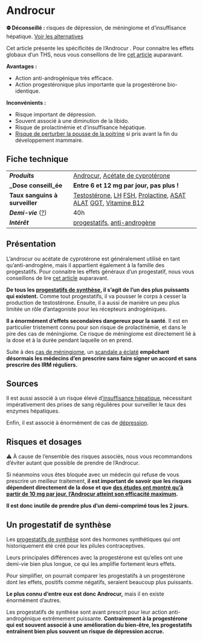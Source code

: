 # Androcur

**⛔ Déconseillé :** risques de dépression, de méningiome et d’insuffisance hépatique. [Voir les alternatives](https://wikitrans.co/ths-fem/anti-androgenes/)

Cet article présente les spécificités de l’Androcur . Pour connaitre les effets globaux d’un THS, nous vous conseillons de lire [cet article](https://wikitrans.co/ths-fem/effets/) auparavant.

**Avantages :**

- Action anti-androgénique très efficace.
- Action progestéronique plus importante que la progestérone bio-identique.

**Inconvénients :**

- Risque important de dépression.
- Souvent associé à une diminution de la libido.
- Risque de prolactinémie et d’insuffisance hépatique. 
- [Risque de perturber la pousse de la poitrine](https://wikitrans.co/ths-fem/principes/#4) si pris avant la fin du développement mammaire.

## Fiche technique

|   |   |
|---|---|
|**_Produits_**|[Androcur](https://www.vidal.fr/Medicament/androcur-1072.htm), [Acétate de cyprotérone](https://www.vidal.fr/substances/6753/cyproterone/)|
|**_Dose conseill_ée**|**Entre 6 et 12 mg par jour, pas plus !**|
|**Taux sanguins à surveiller**|[Testostérone](https://fr.wikipedia.org/wiki/Testost%C3%A9rone), [LH](https://fr.wikipedia.org/wiki/Hormone_lut%C3%A9inisante) [FSH](https://fr.wikipedia.org/wiki/Hormone_folliculo-stimulante), [Prolactine](https://fr.wikipedia.org/wiki/Prolactine), [ASAT](https://fr.wikipedia.org/wiki/Aspartate_aminotransf%C3%A9rase) [ALAT](https://fr.wikipedia.org/wiki/Alanine_aminotransf%C3%A9rase) [GGT](https://fr.wikipedia.org/wiki/Gamma-glutamyltranspeptidase), [Vitamine B12](https://fr.wikipedia.org/wiki/Vitamine_B12)|
|_**Demi-vie**_ ([?](https://fr.wikipedia.org/wiki/Demi-vie))|40h|
|**_Intérêt_**|[progestatifs](https://wikitrans.co/ths-fem/progestatifs/), [anti-androgène](https://wikitrans.co/ths-fem/anti-androgenes/)|

## Présentation

L’androcur ou acétate de cyprotérone est généralement utilisé en tant qu’anti-androgène, mais il appartient également à la famille des progestatifs. Pour connaitre les effets généraux d’un progestatif, nous vous conseillons de lire [cet article](https://wikitrans.co/ths-fem/progestatifs/) auparavant.

**De tous les [progestatifs de synthèse](https://wikitrans.co/ths-fem/progestatifs/progestatifs-de-synthese/), il s’agit de l’un des plus puissants qui existent.** Comme tout progestatifs, il va pousser le corps à cesser la production de testostérone. Ensuite, il a aussi de manière un peu plus limitée un rôle d’antagoniste pour les récepteurs androgéniques.

**Il a énormément d’effets secondaires dangereux pour la santé**. Il est en particulier tristement connu pour son risque de prolactinémie, et dans le pire des cas de méningiome. Ce risque de méningiome est directement lié à la dose et à la durée pendant laquelle on en prend.

Suite à des [cas de méningiome](https://ansm.sante.fr/uploads/2021/01/07/cr-csst-meningiome-acetate-cyproterone-2018-06-13.pdf), un [scandale a éclaté](https://www.lexpress.fr/actualite/societe/sante/androcur-dernier-medicament-sur-la-sellette_2033489.html) **empêchant désormais les médecins d’en prescrire sans faire signer un accord et sans prescrire des IRM réguliers.**

## Sources

Il est aussi associé à un risque élevé d[’insuffisance hépatique](http://base-donnees-publique.medicaments.gouv.fr/affichageDoc.php?specid=61255738&typedoc=N), nécessitant impérativement des prises de sang régulières pour surveiller le taux des enzymes hépatiques.

Enfin, il est associé à énormément de cas de [dépression](http://base-donnees-publique.medicaments.gouv.fr/affichageDoc.php?specid=61255738&typedoc=N).

## Risques et dosages

⚠️ À cause de l’ensemble des risques associés, nous vous recommandons d’éviter autant que possible de prendre de l’Androcur.

Si néanmoins vous êtes bloquée avec un médecin qui refuse de vous prescrire un meilleur traitement, **il est important de savoir que les risques dépendent directement de la dose et que [des études ont montré qu’à partir de 10 mg par jour, l’Androcur atteint son efficacité maximum](https://academic.oup.com/jcem/article/87/5/2107/2846850).**

**Il est donc inutile de prendre plus d’un demi-comprimé tous les 2 jours.**

## **Un progestatif de synthèse**

Les [progestatifs de synthèse](https://wikitrans.co/ths-fem/progestatifs/progestatifs-de-synthese/) sont des hormones synthétiques qui ont historiquement été créé pour les pilules contraceptives.

Leurs principales différences avec la progestérone est qu’elles ont une demi-vie bien plus longue, ce qui les amplifie fortement leurs effets.

Pour simplifier, on pourrait comparer les progestatifs à un progestérone dont les effets, positifs comme négatifs, seraient beaucoup plus puissants.

**Le plus connu d’entre eux est donc Androcur,** mais il en existe énormément d’autres.

Les progestatifs de synthèse sont avant prescrit pour leur action anti-androgénique extrêmement puissante. **Contrairement à la progestérone qui est souvent associé à une amélioration du bien-être, les progestatifs entraînent bien plus souvent un risque de dépression accrue.**